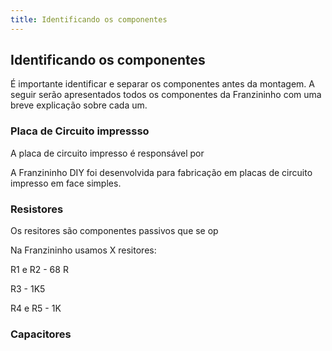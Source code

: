 ```yaml
---
title: Identificando os componentes
---
```


## Identificando os componentes

É importante identificar e separar os componentes antes da montagem. A seguir serão apresentados todos os componentes da Franzininho com uma breve explicação sobre cada um.


### Placa de Circuito impressso

A placa de circuito impresso é responsável por 

A Franzininho DIY foi desenvolvida para fabricação em placas de circuito impresso em face simples. 

### Resistores

Os resitores são componentes passivos que se op

Na Franzininho usamos X resitores:

R1 e R2 - 68 R


R3 - 1K5


R4 e R5 - 1K



### Capacitores





